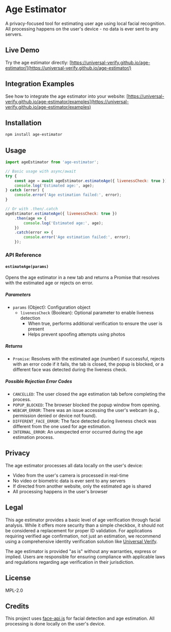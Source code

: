 # Age Estimator

A privacy-focused tool for estimating user age using local facial recognition. All processing happens on the user's device - no data is ever sent to any servers.

## Live Demo

Try the age estimator directly: [https://universal-verify.github.io/age-estimator/](https://universal-verify.github.io/age-estimator/)

## Integration Examples

See how to integrate the age estimator into your website: [https://universal-verify.github.io/age-estimator/examples](https://universal-verify.github.io/age-estimator/examples)

## Installation

```bash
npm install age-estimator
```

## Usage

```javascript
import ageEstimator from 'age-estimator';

// Basic usage with async/await
try {
    const age = await ageEstimator.estimateAge({ livenessCheck: true });
    console.log('Estimated age:', age);
} catch (error) {
    console.error('Age estimation failed:', error);
}

// Or with .then/.catch
ageEstimator.estimateAge({ livenessCheck: true })
    .then(age => {
        console.log('Estimated age:', age);
    })
    .catch(error => {
        console.error('Age estimation failed:', error);
    });
```

### API Reference

#### `estimateAge(params)`

Opens the age estimator in a new tab and returns a Promise that resolves with the estimated age or rejects on error.

##### Parameters

- `params` (Object): Configuration object
  - `livenessCheck` (Boolean): Optional parameter to enable liveness detection
    - When true, performs additional verification to ensure the user is present
    - Helps prevent spoofing attempts using photos

##### Returns

- `Promise`: Resolves with the estimated age (number) if successful, rejects with an error code if it fails, the tab is closed, the popup is blocked, or a different face was detected during the liveness check.

##### Possible Rejection Error Codes

- `CANCELLED`: The user closed the age estimation tab before completing the process.
- `POPUP_BLOCKED`: The browser blocked the popup window from opening.
- `WEBCAM_ERROR`: There was an issue accessing the user's webcam (e.g., permission denied or device not found).
- `DIFFERENT_FACE_ERROR`: The face detected during liveness check was different from the one used for age estimation.
- `INTERNAL_ERROR`: An unexpected error occurred during the age estimation process.

## Privacy

The age estimator processes all data locally on the user's device:

- Video from the user's camera is processed in real-time
- No video or biometric data is ever sent to any servers
- If directed from another website, only the estimated age is shared
- All processing happens in the user's browser

## Legal

This age estimator provides a basic level of age verification through facial analysis. While it offers more security than a simple checkbox, it should not be considered a replacement for proper ID validation. For applications requiring verified age confirmation, not just an estimation, we recommend using a comprehensive identity verification solution like [Universal Verify](https://universalverify.com).

The age estimator is provided "as is" without any warranties, express or implied. Users are responsible for ensuring compliance with applicable laws and regulations regarding age verification in their jurisdiction.

## License

MPL-2.0

## Credits

This project uses [face-api.js](https://github.com/justadudewhohacks/face-api.js) for facial detection and age estimation. All processing is done locally on the user's device.
